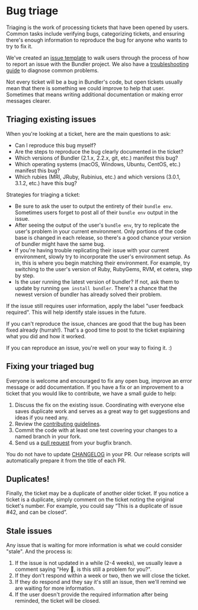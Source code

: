 # Bug triage

Triaging is the work of processing tickets that have been opened by users. Common tasks include verifying bugs, categorizing tickets, and ensuring there's enough information to reproduce the bug for anyone who wants to try to fix it.

We've created an [issue template]( https://github.com/rubygems/rubygems/issues/new?labels=Bundler&template=bundler-related-issue) to walk users through the process of how to report an issue with the Bundler project. We also have a [troubleshooting guide](../TROUBLESHOOTING.md) to diagnose common problems.

Not every ticket will be a bug in Bundler's code, but open tickets usually mean that there is something we could improve to help that user. Sometimes that means writing additional documentation or making error messages clearer.

## Triaging existing issues

When you're looking at a ticket, here are the main questions to ask:

  * Can I reproduce this bug myself?
  * Are the steps to reproduce the bug clearly documented in the ticket?
  * Which versions of Bundler (2.1.x, 2.2.x, git, etc.) manifest this bug?
  * Which operating systems (macOS, Windows, Ubuntu, CentOS, etc.) manifest this bug?
  * Which rubies (MRI, JRuby, Rubinius, etc.) and which versions (3.0.1, 3.1.2, etc.) have this bug?

Strategies for triaging a ticket:
  * Be sure to ask the user to output the entirety of their `bundle env`. Sometimes users forget to post all of their `bundle env` output in the issue.
  * After seeing the output of the user's `bundle env`, try to replicate the user's problem in your current environment. Only portions of the code base is changed in each release, so there's a good chance your version of bundler might have the same bug.
  * If you're having trouble replicating their issue with your current environment, slowly try to incorporate the user's environment setup. As in, this is where you begin matching their environment. For example, try switching to the user's version of Ruby, RubyGems, RVM, et cetera, step by step.
  * Is the user running the latest version of bundler? If not, ask them to update by running `gem install bundler`. There's a chance that the newest version of bundler has already solved their problem.

If the issue still requires user information, apply the label "user feedback required". This will help identify stale issues in the future.

If you can't reproduce the issue, chances are good that the bug has been fixed already (hurrah!). That's a good time to post to the ticket explaining what you did and how it worked.

If you can reproduce an issue, you're well on your way to fixing it. :)

## Fixing your triaged bug

Everyone is welcome and encouraged to fix any open bug, improve an error message or add documentation. If you have a fix or an improvement to a ticket that you would like to contribute, we have a small guide to help:

  1. Discuss the fix on the existing issue. Coordinating with everyone else saves duplicate work and serves as a great way to get suggestions and ideas if you need any.
  2. Review the [contributing guidelines](../../../CONTRIBUTING.md).
  3. Commit the code with at least one test covering your changes to a named branch in your fork.
  4. Send us a [pull request](https://docs.github.com/en/pull-requests/collaborating-with-pull-requests/proposing-changes-to-your-work-with-pull-requests/about-pull-requests) from your bugfix branch.

You do not have to update [CHANGELOG](../../CHANGELOG.md) in your PR. Our release scripts will automatically prepare it from the title of each PR.

## Duplicates!

Finally, the ticket may be a duplicate of another older ticket. If you notice a ticket is a duplicate, simply comment on the ticket noting the original ticket's number. For example, you could say “This is a duplicate of issue #42, and can be closed”.

## Stale issues

Any issue that is waiting for more information is what we could consider "stale". And the process is:

1. If the issue is not updated in a while (2-4 weeks), we usually leave a comment saying "Hey :wave:, is this still a problem for you?".
2. If they don't respond within a week or two, then we will close the ticket.
3. If they do respond and they say it's still an issue, then we'll remind we are waiting for more information.
4. If the user doesn't provide the required information after being reminded, the ticket will be closed.
